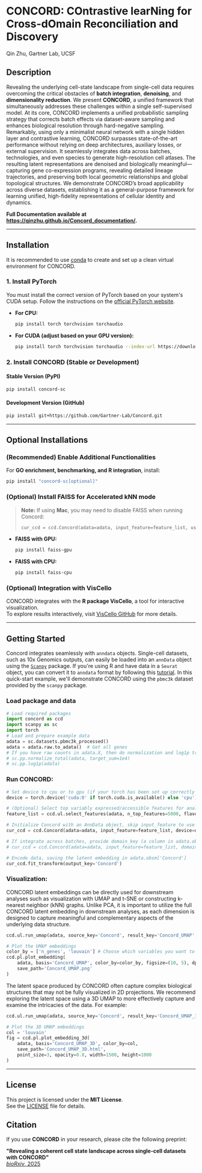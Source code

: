 # CONCORD: COntrastive learNing for Cross-dOmain Reconciliation and Discovery

Qin Zhu, Gartner Lab, UCSF

## Description

Revealing the underlying cell-state landscape from single-cell data requires overcoming the critical obstacles of **batch integration**, **denoising**, and **dimensionality reduction**. We present **CONCORD**, a unified framework that simultaneously addresses these challenges within a single self-supervised model. At its core, CONCORD implements a unified probabilistic sampling strategy that corrects batch effects via dataset-aware sampling and enhances biological resolution through hard-negative sampling. Remarkably, using only a minimalist neural network with a single hidden layer and contrastive learning, CONCORD surpasses state-of-the-art performance without relying on deep architectures, auxiliary losses, or external supervision. It seamlessly integrates data across batches, technologies, and even species to generate high-resolution cell atlases. The resulting latent representations are denoised and biologically meaningful—capturing gene co-expression programs, revealing detailed lineage trajectories, and preserving both local geometric relationships and global topological structures. We demonstrate CONCORD’s broad applicability across diverse datasets, establishing it as a general-purpose framework for learning unified, high-fidelity representations of cellular identity and dynamics.

**Full Documentation available at https://qinzhu.github.io/Concord_documentation/.**

---

## Installation

It is recommended to use [conda](https://conda.io/projects/conda/en/latest/user-guide/install/index.html) to create and set up a clean virtual environment for CONCORD.

### **1. Install PyTorch**
You must install the correct version of PyTorch based on your system's CUDA setup. Follow the instructions on the [official PyTorch website](https://pytorch.org/get-started/locally/).

- **For CPU:**
  ```bash
  pip install torch torchvision torchaudio
  ```
- **For CUDA (adjust based on your GPU version):**
  ```bash
  pip install torch torchvision torchaudio --index-url https://download.pytorch.org/whl/cu118
  ```

### **2. Install CONCORD (Stable or Development)**
#### **Stable Version (PyPI)**
```bash
pip install concord-sc
```

#### **Development Version (GitHub)**
```bash
pip install git+https://github.com/Gartner-Lab/Concord.git
```

---

## **Optional Installations**

### (Recommended) Enable Additional Functionalities
For **GO enrichment, benchmarking, and R integration**, install:
```bash
pip install "concord-sc[optional]"
```

### (Optional) Install FAISS for Accelerated kNN mode
> **Note:** If using **Mac**, you may need to disable FAISS when running Concord:
> ```python
> cur_ccd = ccd.Concord(adata=adata, input_feature=feature_list, use_faiss=False, device=device)
> ```

- **FAISS with GPU:**
  ```bash
  pip install faiss-gpu
  ```
- **FAISS with CPU:**
  ```bash
  pip install faiss-cpu
  ```

### (Optional) Integration with VisCello
CONCORD integrates with the **R package VisCello**, a tool for interactive visualization.  
To explore results interactively, visit [VisCello GitHub](https://github.com/kimpenn/VisCello) for more details.

---

## Getting Started

Concord integrates seamlessly with `anndata` objects. 
Single-cell datasets, such as 10x Genomics outputs, can easily be loaded into an `annData` object using the [`Scanpy`](https://scanpy.readthedocs.io/) package. If you're using R and have data in a `Seurat` object, you can convert it to `anndata` format by following this [tutorial](https://qinzhu.github.io/Concord_documentation/). 
In this quick-start example, we'll demonstrate CONCORD using the `pbmc3k` dataset provided by the `scanpy` package.

### Load package and data

```python
# Load required packages
import concord as ccd
import scanpy as sc
import torch
# Load and prepare example data
adata = sc.datasets.pbmc3k_processed()
adata = adata.raw.to_adata()  # Get all genes
# If you have raw counts in adata.X, then do normalization and log1p transformation before running CONCORD
# sc.pp.normalize_total(adata, target_sum=1e4)
# sc.pp.log1p(adata)
```

### Run CONCORD:

```python
# Set device to cpu or to gpu (if your torch has been set up correctly to use GPU), for mac you can use either torch.device('mps') or torch.device('cpu')
device = torch.device('cuda:0' if torch.cuda.is_available() else 'cpu')

# (Optional) Select top variably expressed/accessible features for analysis (other methods besides seurat_v3 available)
feature_list = ccd.ul.select_features(adata, n_top_features=5000, flavor='seurat_v3')

# Initialize Concord with an AnnData object, skip input_feature to use all features
cur_ccd = ccd.Concord(adata=adata, input_feature=feature_list, device=device) 

# If integrate across batches, provide domain_key (a column in adata.obs that contains batch label):
# cur_ccd = ccd.Concord(adata=adata, input_feature=feature_list, domain_key='batch', device=device) 

# Encode data, saving the latent embedding in adata.obsm['Concord']
cur_ccd.fit_transform(output_key='Concord')
```

### Visualization:

CONCORD latent embeddings can be directly used for downstream analyses such as visualization with UMAP and t-SNE or constructing k-nearest neighbor (kNN) graphs. Unlike PCA, it is important to utilize the full CONCORD latent embedding in downstream analyses, as each dimension is designed to capture meaningful and complementary aspects of the underlying data structure.

```python
ccd.ul.run_umap(adata, source_key='Concord', result_key='Concord_UMAP', n_components=2, n_neighbors=15, min_dist=0.1, metric='euclidean')

# Plot the UMAP embeddings
color_by = ['n_genes', 'louvain'] # Choose which variables you want to visualize
ccd.pl.plot_embedding(
    adata, basis='Concord_UMAP', color_by=color_by, figsize=(10, 5), dpi=600, ncols=2, font_size=6, point_size=10, legend_loc='on data',
    save_path='Concord_UMAP.png'
)
```

The latent space produced by CONCORD often capture complex biological structures that may not be fully visualized in 2D projections. We recommend exploring the latent space using a 3D UMAP to more effectively capture and examine the intricacies of the data. For example:

```python
ccd.ul.run_umap(adata, source_key='Concord', result_key='Concord_UMAP_3D', n_components=3, n_neighbors=15, min_dist=0.1, metric='euclidean')

# Plot the 3D UMAP embeddings
col = 'louvain'
fig = ccd.pl.plot_embedding_3d(
    adata, basis='Concord_UMAP_3D', color_by=col, 
    save_path='Concord_UMAP_3D.html',
    point_size=3, opacity=0.8, width=1500, height=1000
)
```

---

## License

This project is licensed under the **MIT License**.  
See the [LICENSE](https://github.com/Gartner-Lab/Concord/blob/main/LICENSE.md) file for details.

## Citation

If you use **CONCORD** in your research, please cite the following preprint:

**"Revealing a coherent cell state landscape across single-cell datasets with CONCORD"**  
[*bioRxiv*, 2025](https://www.biorxiv.org/content/10.1101/2025.03.13.643146v1)


